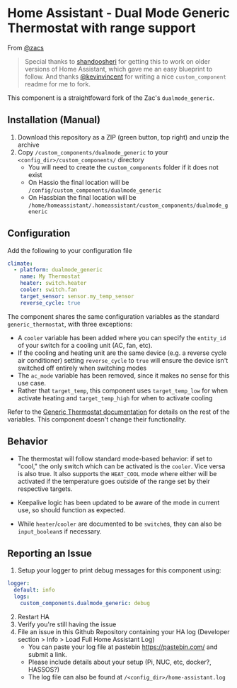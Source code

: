 # Home Assistant - Dual Mode Generic Thermostat with range support

From [@zacs](https://github.com/zacs)
> Special thanks to [shandoosheri](https://community.home-assistant.io/t/heat-cool-generic-thermostat/76443) for getting this to work on older versions of Home Assistant, which gave me an easy blueprint to follow. And thanks [@kevinvincent](https://github.com/kevinvincent) for writing a nice `custom_component` readme for me to fork.

This component is a straightfoward fork of the Zac's `dualmode_generic`.

## Installation (Manual)
1. Download this repository as a ZIP (green button, top right) and unzip the archive
2. Copy `/custom_components/dualmode_generic` to your `<config_dir>/custom_components/` directory
   * You will need to create the `custom_components` folder if it does not exist
   * On Hassio the final location will be `/config/custom_components/dualmode_generic`
   * On Hassbian the final location will be `/home/homeassistant/.homeassistant/custom_components/dualmode_generic`

## Configuration
Add the following to your configuration file

```yaml
climate:
  - platform: dualmode_generic
    name: My Thermostat
    heater: switch.heater
    cooler: switch.fan
    target_sensor: sensor.my_temp_sensor
    reverse_cycle: true
```

The component shares the same configuration variables as the standard `generic_thermostat`, with three exceptions:
* A `cooler` variable has been added where you can specify the `entity_id` of your switch for a cooling unit (AC, fan, etc).
* If the cooling and heating unit are the same device (e.g. a reverse cycle air conditioner) setting `reverse_cycle` to `true` will ensure the device isn't switched off entirely when switching modes
* The `ac_mode` variable has been removed, since it makes no sense for this use case.
* Rather that `target_temp`, this component uses `target_temp_low` for when activate heating and `target_temp_high` for when to activate cooling

Refer to the [Generic Thermostat documentation](https://www.home-assistant.io/components/generic_thermostat/) for details on the rest of the variables. This component doesn't change their functionality.

## Behavior

* The thermostat will follow standard mode-based behavior: if set to "cool," the only switch which can be activated is the `cooler`. Vice versa is also true. It also supports the `HEAT_COOL` mode where either will be activated if the temperature goes outside of the range set by their respective targets.

* Keepalive logic has been updated to be aware of the mode in current use, so should function as expected.

* While `heater`/`cooler` are documented to be `switch`es, they can also be `input_boolean`s if necessary.


## Reporting an Issue
1. Setup your logger to print debug messages for this component using:
```yaml
logger:
  default: info
  logs:
    custom_components.dualmode_generic: debug
```
2. Restart HA
3. Verify you're still having the issue
4. File an issue in this Github Repository containing your HA log (Developer section > Info > Load Full Home Assistant Log)
   * You can paste your log file at pastebin https://pastebin.com/ and submit a link.
   * Please include details about your setup (Pi, NUC, etc, docker?, HASSOS?)
   * The log file can also be found at `/<config_dir>/home-assistant.log`

